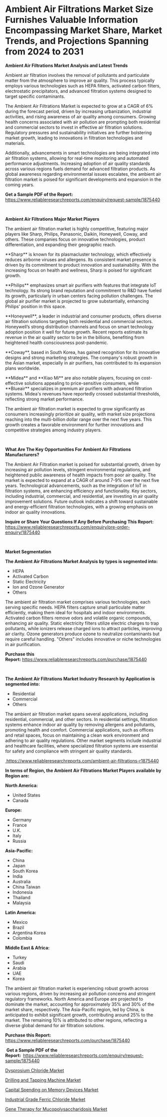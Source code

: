 <p><h1>Ambient Air Filtrations Market Size Furnishes Valuable Information Encompassing Market Share, Market Trends, and Projections Spanning from 2024 to 2031</h1></p><p><strong>Ambient Air Filtrations Market Analysis and Latest Trends</strong></p>
<p><p>Ambient air filtration involves the removal of pollutants and particulate matter from the atmosphere to improve air quality. This process typically employs various technologies such as HEPA filters, activated carbon filters, electrostatic precipitators, and advanced filtration systems designed to target specific contaminants. </p><p>The Ambient Air Filtrations Market is expected to grow at a CAGR of 6% during the forecast period, driven by increasing urbanization, industrial activities, and rising awareness of air quality among consumers. Growing health concerns associated with air pollution are prompting both residential and commercial sectors to invest in effective air filtration solutions. Regulatory pressures and sustainability initiatives are further bolstering market growth, leading to innovations in filtration technologies and materials. </p><p>Additionally, advancements in smart technologies are being integrated into air filtration systems, allowing for real-time monitoring and automated performance adjustments. Increasing adoption of air quality standards across various regions fuels demand for advanced filtration products. As global awareness regarding environmental issues escalates, the ambient air filtration market is poised for significant developments and expansion in the coming years.</p></p>
<p><strong>Get a Sample PDF of the Report:&nbsp;</strong> <a href="https://www.reliableresearchreports.com/enquiry/request-sample/1875440?utm_campaign=8&utm_medium=2&utm_source=Github&utm_content=ia&utm_term=23102024&utm_id=ambient-air-filtrations">https://www.reliableresearchreports.com/enquiry/request-sample/1875440</a></p>
<p>&nbsp;</p>
<p><strong>Ambient Air Filtrations Major Market Players</strong></p>
<p><p>The ambient air filtration market is highly competitive, featuring major players like Sharp, Philips, Panasonic, Daikin, Honeywell, Coway, and others. These companies focus on innovative technologies, product differentiation, and expanding their geographic reach.</p><p>**Sharp** is known for its plasmacluster technology, which effectively reduces airborne viruses and allergens. Its consistent market presence is driven by its commitment to product innovation and sustainability. With the increasing focus on health and wellness, Sharp is poised for significant growth.</p><p>**Philips** emphasizes smart air purifiers with features that integrate IoT technology. Its strong brand reputation and commitment to R&D have fueled its growth, particularly in urban centers facing pollution challenges. The global air purifier market is projected to grow substantially, enhancing Philips' position in this space.</p><p>**Honeywell**, a leader in industrial and consumer products, offers diverse air filtration solutions targeting both residential and commercial sectors. Honeywell’s strong distribution channels and focus on smart technology adoption position it well for future growth. Recent reports estimate its revenue in the air quality sector to be in the billions, benefiting from heightened health consciousness post-pandemic.</p><p>**Coway**, based in South Korea, has gained recognition for its innovative designs and strong marketing strategies. The company's robust growth in the Asian market, especially in air purifiers, has contributed to its expansion plans worldwide.</p><p>**Midea** and **Xiao Mi** are also notable players, focusing on cost-effective solutions appealing to price-sensitive consumers, while **Blueair** specializes in premium air purifiers with advanced filtration systems. Midea's revenues have reportedly crossed substantial thresholds, reflecting strong market performance.</p><p>The ambient air filtration market is expected to grow significantly as consumers increasingly prioritize air quality, with market size projections reaching into the multi-billion dollar range over the next five years. This growth creates a favorable environment for further innovations and competitive strategies among industry players.</p></p>
<p>&nbsp;</p>
<p><strong>What Are The Key Opportunities For Ambient Air Filtrations Manufacturers?</strong></p>
<p><p>The Ambient Air Filtration market is poised for substantial growth, driven by increasing air pollution levels, stringent environmental regulations, and heightened public awareness of health impacts from poor air quality. The market is expected to expand at a CAGR of around 7-9% over the next five years. Technological advancements, such as the integration of IoT in filtration systems, are enhancing efficiency and functionality. Key sectors, including industrial, commercial, and residential, are investing in air quality improvement solutions. Future outlook indicates a shift toward sustainable and energy-efficient filtration technologies, with a growing emphasis on indoor air quality innovations.</p></p>
<p><strong>Inquire or Share Your Questions If Any Before Purchasing This Report:</strong> <a href="https://www.reliableresearchreports.com/enquiry/pre-order-enquiry/1875440?utm_campaign=8&utm_medium=2&utm_source=Github&utm_content=ia&utm_term=23102024&utm_id=ambient-air-filtrations">https://www.reliableresearchreports.com/enquiry/pre-order-enquiry/1875440</a></p>
<p>&nbsp;</p>
<p><strong>Market Segmentation</strong></p>
<p><strong>The Ambient Air Filtrations Market Analysis by types is segmented into:</strong></p>
<p><ul><li>HEPA</li><li>Activated Carbon</li><li>Static Electricity</li><li>Ion and Ozone Generator</li><li>Others</li></ul></p>
<p><p>The ambient air filtration market comprises various technologies, each serving specific needs. HEPA filters capture small particulate matter efficiently, making them ideal for hospitals and indoor environments. Activated carbon filters remove odors and volatile organic compounds, enhancing air quality. Static electricity filters utilize electric charges to trap pollutants, while ionizers release charged ions to attract particles, improving air clarity. Ozone generators produce ozone to neutralize contaminants but require careful handling. "Others" includes innovative or niche technologies in air purification.</p></p>
<p><strong>Purchase this Report:&nbsp;</strong><a href="https://www.reliableresearchreports.com/purchase/1875440?utm_campaign=8&utm_medium=2&utm_source=Github&utm_content=ia&utm_term=23102024&utm_id=ambient-air-filtrations">https://www.reliableresearchreports.com/purchase/1875440</a></p>
<p>&nbsp;</p>
<p><strong>The Ambient Air Filtrations Market Industry Research by Application is segmented into:</strong></p>
<p><ul><li>Residential</li><li>Commercial</li><li>Others</li></ul></p>
<p><p>The ambient air filtration market spans several applications, including residential, commercial, and other sectors. In residential settings, filtration systems enhance indoor air quality by removing allergens and pollutants, promoting health and comfort. Commercial applications, such as offices and retail spaces, focus on maintaining a clean work environment and adhering to air quality regulations. Other market segments include industrial and healthcare facilities, where specialized filtration systems are essential for safety and compliance with stringent air quality standards.</p></p>
<p><a href="https://www.reliableresearchreports.com/ambient-air-filtrations-r1875440?utm_campaign=8&utm_medium=2&utm_source=Github&utm_content=ia&utm_term=23102024&utm_id=ambient-air-filtrations">&nbsp;https://www.reliableresearchreports.com/ambient-air-filtrations-r1875440</a></p>
<p><strong>In terms of Region, the Ambient Air Filtrations Market Players available by Region are:</strong></p>
<p>
    <p> <strong> North America: </strong>
        <ul>
            <li>United States</li>
            <li>Canada</li>
        </ul>
        </p> 
    <p> <strong> Europe: </strong>
        <ul>
            <li>Germany</li>
            <li>France</li>
            <li>U.K.</li>
            <li>Italy</li>
            <li>Russia</li>
        </ul>
        </p> 
    <p> <strong> Asia-Pacific: </strong>
        <ul>
            <li>China</li>
            <li>Japan</li>
            <li>South Korea</li>
            <li>India</li>
            <li>Australia</li>
            <li>China Taiwan</li>
            <li>Indonesia</li>
            <li>Thailand</li>
            <li>Malaysia</li>
        </ul>
        </p> 
    <p> <strong> Latin America: </strong>
        <ul>
            <li>Mexico</li>
            <li>Brazil</li>
            <li>Argentina Korea</li>
            <li>Colombia</li>
        </ul>
        </p> 
    <p> <strong> Middle East & Africa: </strong>
        <ul>
            <li>Turkey</li>
            <li>Saudi</li>
            <li>Arabia</li>
            <li>UAE</li>
            <li>Korea</li>
        </ul>
    </p>
    </p>
<p><p>The ambient air filtration market is experiencing robust growth across various regions, driven by increasing air pollution concerns and stringent regulatory frameworks. North America and Europe are projected to dominate the market, accounting for approximately 35% and 30% of the market share, respectively. The Asia-Pacific region, led by China, is anticipated to exhibit significant growth, contributing around 25% to the market. The remaining 10% is attributed to other regions, reflecting a diverse global demand for air filtration solutions.</p></p>
<p><strong>Purchase this Report: </strong><a href="https://www.reliableresearchreports.com/purchase/1875440?utm_campaign=8&utm_medium=2&utm_source=Github&utm_content=ia&utm_term=23102024&utm_id=ambient-air-filtrations">https://www.reliableresearchreports.com/purchase/1875440</a></p>
<p>&nbsp;<strong>Get a Sample PDF of the Report:&nbsp;&nbsp;</strong><a href="https://www.reliableresearchreports.com/enquiry/request-sample/1875440?utm_campaign=8&utm_medium=2&utm_source=Github&utm_content=ia&utm_term=23102024&utm_id=ambient-air-filtrations">https://www.reliableresearchreports.com/enquiry/request-sample/1875440</a></p>
<p><strong></strong></p>
<p><p><a href="https://medium.com/@hegwervaemeruk/dysprosium-chloride-market-size-share-analysis-growth-trends-forecast-2024-2031-279437fbd896?utm_campaign=8&utm_medium=2&utm_source=Github&utm_content=ia&utm_term=23102024&utm_id=ambient-air-filtrations">Dysprosium Chloride Market</a></p><p><a href="https://issuu.com/reportprime-2/docs/drilling-and-tapping-machine-market_bf2d57c305b75a?utm_campaign=8&utm_medium=2&utm_source=Github&utm_content=ia&utm_term=23102024&utm_id=ambient-air-filtrations">Drilling and Tapping Machine Market</a></p><p><a href="https://www.linkedin.com/pulse/global-perspectives-capital-spending-memory-devices-market-trends-klkqe?utm_campaign=8&utm_medium=2&utm_source=Github&utm_content=ia&utm_term=23102024&utm_id=ambient-air-filtrations">Capital Spending on Memory Devices Market</a></p><p><a href="https://github.com/loftinirkaakcsu/Market-Research-Report-List-1/blob/main/industrial-grade-ferric-chloride-market.md?utm_campaign=8&utm_medium=2&utm_source=Github&utm_content=ia&utm_term=23102024&utm_id=ambient-air-filtrations">Industrial Grade Ferric Chloride Market</a></p><p><a href="https://www.linkedin.com/pulse/gene-therapy-mucopolysaccharidosis-market-global-insights-in1te?utm_campaign=8&utm_medium=2&utm_source=Github&utm_content=ia&utm_term=23102024&utm_id=ambient-air-filtrations">Gene Therapy for Mucopolysaccharidosis Market</a></p></p>